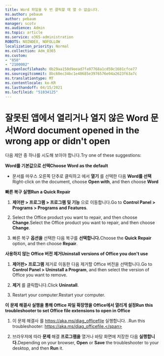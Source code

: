 ```yaml
---
title: Word 파일을 두 번 클릭할 때 열 수 없습니다.
ms.author: pebaum
author: pebaum
manager: scotv
ms.audience: Admin
ms.topic: article
ms.service: o365-administration
ROBOTS: NOINDEX, NOFOLLOW
localization_priority: Normal
ms.collection: Adm_O365
ms.custom:
- "850"
- "2100002"
ms.openlocfilehash: 0b29aa150d9eead7fa97768a1cd59c1601cfce77
ms.sourcegitcommit: 8bc60ec34bc1e40685e3976576e04a2623f63a7c
ms.translationtype: MT
ms.contentlocale: ko-KR
ms.lasthandoff: 04/15/2021
ms.locfileid: "51834125"
---
```

# <a name="word-document-opened-in-the-wrong-app-or-didnt-open"></a><span data-ttu-id="b9104-102">잘못된 앱에서 열리거나 열지 않은 Word 문서</span><span class="sxs-lookup"><span data-stu-id="b9104-102">Word document opened in the wrong app or didn't open</span></span>

<span data-ttu-id="b9104-103">다음 제안 중 하나를 시도해 보아야 합니다.</span><span class="sxs-lookup"><span data-stu-id="b9104-103">Try one of these suggestions:</span></span>

<span data-ttu-id="b9104-104">**Word를 기본값으로 선택**</span><span class="sxs-lookup"><span data-stu-id="b9104-104">**Choose Word as the default**</span></span>

- <span data-ttu-id="b9104-105">문서를 마우스 오른쪽 단추로 클릭하고 에서 **열기** 를 선택한 다음 **Word를 선택**</span><span class="sxs-lookup"><span data-stu-id="b9104-105">Right-click on the document, choose **Open with**, and then choose **Word**</span></span>

<span data-ttu-id="b9104-106">**빠른 복구 실행**</span><span class="sxs-lookup"><span data-stu-id="b9104-106">**Run a Quick Repair**</span></span>

1. <span data-ttu-id="b9104-107">**제어판 > 프로그램 > 프로그램 및 기능** 으로 이동합니다.</span><span class="sxs-lookup"><span data-stu-id="b9104-107">Go to **Control Panel > Programs > Programs and Features**.</span></span>

2. <span data-ttu-id="b9104-108">Select the Office product you want to repair, and then choose **Change**.</span><span class="sxs-lookup"><span data-stu-id="b9104-108">Select the Office product you want to repair, and then choose **Change**.</span></span>

3. <span data-ttu-id="b9104-109">빠른 복구 **옵션을** 선택한 다음 복구를 **선택합니다.**</span><span class="sxs-lookup"><span data-stu-id="b9104-109">Choose the **Quick Repair** option, and then choose **Repair**.</span></span>

<span data-ttu-id="b9104-110">**사용하지 않는 Office 버전 제거**</span><span class="sxs-lookup"><span data-stu-id="b9104-110">**Uninstall versions of Office you don't use**</span></span>

1. <span data-ttu-id="b9104-111">**제어판> 프로그램** 제거로 이동한 다음 제거할 Office 버전을 선택합니다.</span><span class="sxs-lookup"><span data-stu-id="b9104-111">Go to **Control Panel > Uninstall a Program**, and then select the version of Office you want to remove.</span></span>

2. <span data-ttu-id="b9104-112">**제거** 를 클릭합니다.</span><span class="sxs-lookup"><span data-stu-id="b9104-112">Click **Uninstall**.</span></span>

3. <span data-ttu-id="b9104-113">Restart your computer.</span><span class="sxs-lookup"><span data-stu-id="b9104-113">Restart your computer.</span></span>

<span data-ttu-id="b9104-114">**이 문제 해결사 실행을 통해 Office 파일 확장명을 Office에서 열리게 설정**</span><span class="sxs-lookup"><span data-stu-id="b9104-114">**Run this troubleshooter to set Office file extensions to open in Office**</span></span>

1. <span data-ttu-id="b9104-115">이 문제 해결사 를 https://aka.ms/diag_officefile 실행합니다. .</span><span class="sxs-lookup"><span data-stu-id="b9104-115">Run this troubleshooter: https://aka.ms/diag_officefile.</span></span>

2. <span data-ttu-id="b9104-116">브라우저에 따라 **문제** 해결 **프로그램을** 열거나 바탕 화면에 저장한 다음 **실행합니다.**</span><span class="sxs-lookup"><span data-stu-id="b9104-116">Depending on your browser, **Open** or **Save** the troubleshooter to your desktop, and then **Run** it.</span></span>
